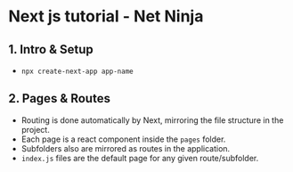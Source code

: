 # Next js tutorial - Net Ninja

## 1. Intro & Setup

- ```npx create-next-app app-name```

## 2. Pages & Routes
- Routing is done automatically by Next, mirroring the file structure in the project.
- Each page is a react component inside the ```pages``` folder.
- Subfolders also are mirrored as routes in the application.
- ```index.js``` files are the default page for any given route/subfolder.
